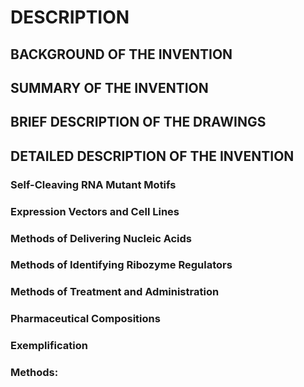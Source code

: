 # DESCRIPTION

## BACKGROUND OF THE INVENTION

## SUMMARY OF THE INVENTION

## BRIEF DESCRIPTION OF THE DRAWINGS

## DETAILED DESCRIPTION OF THE INVENTION

### Self-Cleaving RNA Mutant Motifs

### Expression Vectors and Cell Lines

### Methods of Delivering Nucleic Acids

### Methods of Identifying Ribozyme Regulators

### Methods of Treatment and Administration

### Pharmaceutical Compositions

### Exemplification

### Methods:


